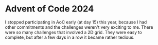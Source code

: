 # Advent of Code 2024

I stopped participating in AoC early (at day 15) this year, because I had other commitments and the challenges weren't very exciting to me.
There were so many challenges that involved a 2D grid. They were easy to complete, but after a few days in a row it became rather tedious.
